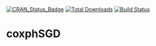[![CRAN_Status_Badge](http://www.r-pkg.org/badges/version/coxphSGD)](http://cran.r-project.org/web/packages/coxphSGD)
[![Total Downloads](http://cranlogs.r-pkg.org/badges/grand-total/coxphSGD?color=orange)](http://cranlogs.r-pkg.org/badges/grand-total/coxphSGD)
[![Build Status](https://api.travis-ci.org/MarcinKosinski/coxphSGD.png)](https://travis-ci.org/MarcinKosinski/coxphSGD)

# coxphSGD
